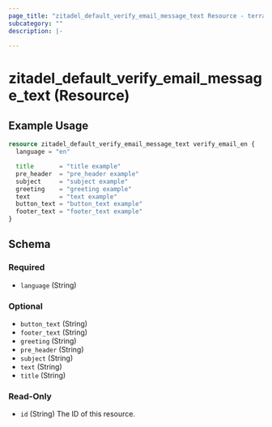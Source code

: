 ```yaml
---
page_title: "zitadel_default_verify_email_message_text Resource - terraform-provider-zitadel"
subcategory: ""
description: |-
  
---
```


# zitadel_default_verify_email_message_text (Resource)



## Example Usage

```terraform
resource zitadel_default_verify_email_message_text verify_email_en {
  language = "en"

  title       = "title example"
  pre_header  = "pre_header example"
  subject     = "subject example"
  greeting    = "greeting example"
  text        = "text example"
  button_text = "button_text example"
  footer_text = "footer_text example"
}
```

<!-- schema generated by tfplugindocs -->
## Schema

### Required

- `language` (String)

### Optional

- `button_text` (String)
- `footer_text` (String)
- `greeting` (String)
- `pre_header` (String)
- `subject` (String)
- `text` (String)
- `title` (String)

### Read-Only

- `id` (String) The ID of this resource.